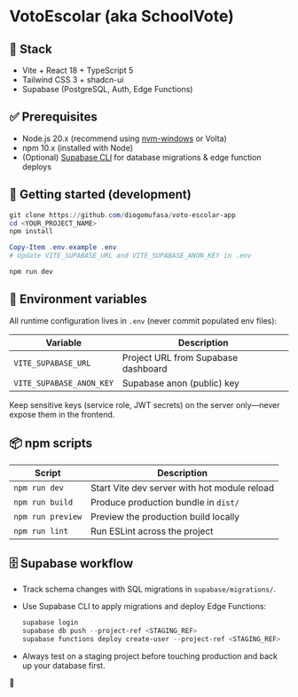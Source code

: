 # VotoEscolar (aka SchoolVote)

## 🔧 Stack

- Vite + React 18 + TypeScript 5
- Tailwind CSS 3 + shadcn-ui
- Supabase (PostgreSQL, Auth, Edge Functions)

## ✅ Prerequisites

- Node.js 20.x (recommend using [nvm-windows](https://github.com/coreybutler/nvm-windows) or Volta)
- npm 10.x (installed with Node)
- (Optional) [Supabase CLI](https://supabase.com/docs/guides/cli) for database migrations & edge function deploys

## 🚀 Getting started (development)

```powershell
git clone https://github.com/diogomufasa/voto-escolar-app
cd <YOUR_PROJECT_NAME>
npm install

Copy-Item .env.example .env
# Update VITE_SUPABASE_URL and VITE_SUPABASE_ANON_KEY in .env

npm run dev
```

## 🔐 Environment variables

All runtime configuration lives in `.env` (never commit populated env files):

| Variable | Description |
| --- | --- |
| `VITE_SUPABASE_URL` | Project URL from Supabase dashboard |
| `VITE_SUPABASE_ANON_KEY` | Supabase anon (public) key |

Keep sensitive keys (service role, JWT secrets) on the server only—never expose them in the frontend.

## 📦 npm scripts

| Script | Description |
| --- | --- |
| `npm run dev` | Start Vite dev server with hot module reload |
| `npm run build` | Produce production bundle in `dist/` |
| `npm run preview` | Preview the production build locally |
| `npm run lint` | Run ESLint across the project |

## 🗄️ Supabase workflow

- Track schema changes with SQL migrations in `supabase/migrations/`.
- Use Supabase CLI to apply migrations and deploy Edge Functions:

	```powershell
	supabase login
	supabase db push --project-ref <STAGING_REF>
	supabase functions deploy create-user --project-ref <STAGING_REF>
	```

- Always test on a staging project before touching production and back up your database first.

:rocket:


